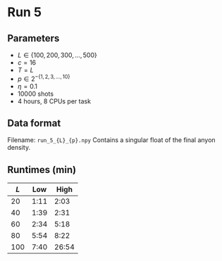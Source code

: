 # Run 5

## Parameters

* $L\in\{100,200,300,\dotsc,500\}$
* $c=16$
* $T=L$
* $p\in2^{-\{1,2,3,\dotsc,10\}}$
* $\eta=0.1$
* $10000$ shots
* 4 hours, 8 CPUs per task

## Data format

Filename: `run_5_{L}_{p}.npy`
Contains a singular float of the final anyon density.

## Runtimes (min)

| $L$ | Low | High |
| --- | --- | ---- |
| 20  | 1:11 | 2:03 |
| 40  | 1:39 | 2:31 |
| 60  | 2:34 | 5:18 |
| 80  | 5:54 | 8:22 |
| 100 | 7:40 | 26:54|
